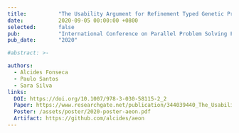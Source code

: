 ```yaml
---
title:          "The Usability Argument for Refinement Typed Genetic Programming"
date:           2020-09-05 00:00:00 +0800
selected:       false
pub:            "International Conference on Parallel Problem Solving From Nature"
pub_date:       "2020"

#abstract: >-

authors:
  - Alcides Fonseca
  - Paulo Santos
  - Sara Silva
links:
  DOI: https://doi.org/10.1007/978-3-030-58115-2_2
  Paper: https://www.researchgate.net/publication/344039440_The_Usability_Argument_for_Refinement_Typed_Genetic_Programming
  Poster: /assets/poster/2020-poster-aeon.pdf
  Artifact: https://github.com/alcides/aeon
---
```

